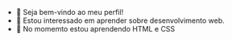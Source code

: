 - 👋 Seja bem-vindo ao meu perfil!
- 👀 Estou interessado em aprender sobre desenvolvimento web.
- 🌱 No momemto estou aprendendo HTML e CSS
<!---
Ethan2030/Ethan2030 is a ✨ special ✨ repository because its `README.md` (this file) appears on your GitHub profile.
You can click the Preview link to take a look at your changes.
--->

